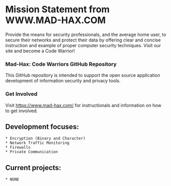 # Mission Statement from WWW.MAD-HAX.COM

Provide the means for security professionals, and the average home user, to secure their networks and protect their data by offering clear and concise instruction and example of proper computer security techniques. Visit our site and become a Code Warrior!

### Mad-Hax: Code Warriors GitHub Repository

This GitHub repository is intended to support the open source application development of information security and privacy tools. 

### Get Involved

Visit https://www.mad-hax.com/ for instructionals and information on how to get involved.

## Development focuses:

    * Encryption (Binary and Character)
    * Network Traffic Monitoring
    * Firewalls
    * Private Communication
    
## Current projects:

    * NONE